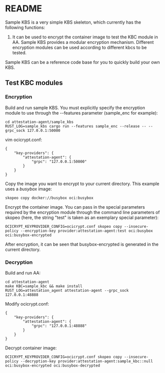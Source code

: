 # README

Sample KBS is a very simple KBS skeleton, which currently has the following functions:

1. It can be used to encrypt the container image to test the KBC module in AA. Sample KBS provides a modular encryption mechanism. Different encryption modules can be used according to different kbcs to be tested.

Sample KBS can be a reference code base for you to quickly build your own KBS.

## Test KBC modules

### Encryption

Build and run sample KBS. You must explicitly specify the encryption module to use through the --features parameter (sample_enc for example): 

```
cd attestation-agent/sample_kbs
RUST_LOG=sample_kbs cargo run --features sample_enc --release -- --grpc_sock 127.0.0.1:50000
```

vim ocicrypt.conf: 

```
{
    "key-providers": {
        "attestation-agent": {
            "grpc": "127.0.0.1:50000"
        }
    }
}
```

Copy the image you want to encrypt to your current directory. This example uses a *busybox* image:

```
skopeo copy docker://busybox oci:busybox
```

Encrypt the container image. You can pass in the special parameters required by the encryption module through the command line parameters of skopeo (here, the string "test" is taken as an exemplary special parameter): 

```
OCICRYPT_KEYPROVIDER_CONFIG=ocicrypt.conf skopeo copy --insecure-policy --encryption-key provider:attestation-agent:test oci:busybox oci:busybox-encrypted
```

After encryption, it can be seen that busybox-encrypted is generated in the current directory.

### Decryption

Build and run AA: 

```
cd attestation-agent
make KBC=sample_kbc && make install
RUST_LOG=attestation_agent attestation-agent --grpc_sock 127.0.0.1:48888
```

Modify ocicrypt.conf: 

```
{
    "key-providers": {
        "attestation-agent": {
            "grpc": "127.0.0.1:48888"
        }
    }
}
```

Decrypt container image: 

```
OCICRYPT_KEYPROVIDER_CONFIG=ocicrypt.conf skopeo copy --insecure-policy --decryption-key provider:attestation-agent:sample_kbc::null oci:busybox-encrypted oci:busybox-decrypted
```

